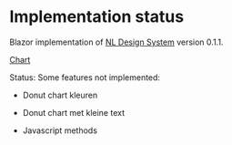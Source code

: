 # Implementation status
Blazor implementation of [NL Design System](https://nl-design-system.gitlab.io/nl-design-system/index.html) version 0.1.1. 

[Chart](https://nl-design-system.gitlab.io/nl-design-system/componenten/donutchart/index.html)

Status: Some features not implemented:

- Donut chart kleuren
- Donut chart met kleine text

- Javascript methods